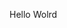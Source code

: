 Hello Wolrd














































































































































































































































































































































































































































































































































































































































































































































































































































































































































































































































































































































































































































































































































































































































































































































































































































































































































































































































































































































































































































































































































































































































































































































































































































































































































































































































































































